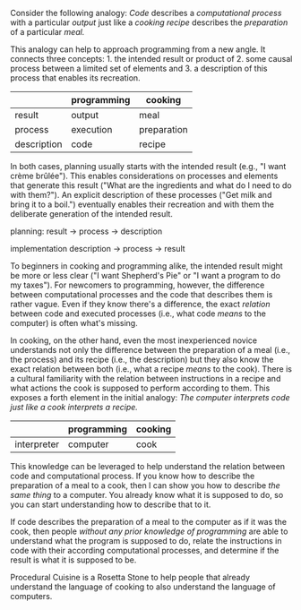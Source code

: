 Consider the following analogy: _Code_ describes a _computational process_ with a particular _output_ just like a _cooking recipe_ describes the _preparation_ of a particular _meal._

This analogy can help to approach programming from a new angle. It connects three concepts: 1. the intended result or product of 2. some causal process between a limited set of elements and 3. a description of this process that enables its recreation.

|             | programming | cooking     |
|-------------|-------------|-------------|
| result      | output      | meal        |
| process     | execution   | preparation |
| description | code        | recipe      |

In both cases, planning usually starts with the intended result (e.g., "I want crème brûlée"). This enables considerations on processes and elements that generate this result ("What are the ingredients and what do I need to do with them?"). An explicit description of these processes ("Get milk and bring it to a boil.") eventually enables their recreation and with them the deliberate generation of the intended result.

planning:
result -> process -> description

implementation
description -> process -> result

To beginners in cooking and programming alike, the intended result might be more or less clear ("I want Shepherd's Pie" or "I want a program to do my taxes"). For newcomers to programming, however, the difference between computational processes and the code that describes them is rather vague. Even if they know there's a difference, the exact _relation_ between code and executed processes (i.e., what code _means_ to the computer) is often what's missing.

In cooking, on the other hand, even the most inexperienced novice understands not only the difference between the preparation of a meal (i.e., the process) and its recipe (i.e., the description) but they also know the exact relation between both (i.e., what a recipe _means_ to the cook). There is a cultural familiarity with the relation between instructions in a recipe and what actions the cook is supposed to perform according to them. This exposes a forth element in the initial analogy: _The computer interprets code just like a cook interprets a recipe._

|             | programming | cooking |
|-------------|-------------|---------|
| interpreter | computer    | cook    |

This knowledge can be leveraged to help understand the relation between code and computational process. If you know how to describe the preparation of a meal to a cook, then I can show you how to describe _the same thing_ to a computer. You already know what it is supposed to do, so you can start understanding how to describe that to it.

If code describes the preparation of a meal to the computer as if it was the cook, then people _without any prior knowledge of programming_ are able to understand what the program is supposed to do, relate the instructions in code with their according computational processes, and determine if the result is what it is supposed to be.

Procedural Cuisine is a Rosetta Stone to help people that already understand the language of cooking to also understand the language of computers.

